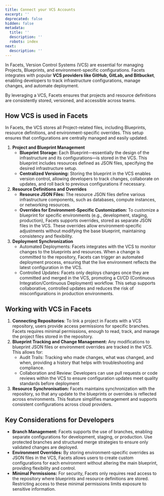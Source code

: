 ```yaml
---
title: Connect your VCS Accounts
excerpt: ''
deprecated: false
hidden: false
metadata:
  title: ''
  description: ''
  robots: index
next:
  description: ''
---
```

In Facets, Version Control Systems (VCS) are essential for managing Projects, Blueprints, and environment-specific configurations. Facets integrates with popular **VCS providers like GitHub, GitLab, and Bitbucket**, enabling developers to track infrastructure configurations, manage changes, and automate deployment.

By leveraging a VCS, Facets ensures that projects and resource definitions are consistently stored, versioned, and accessible across teams.

## How VCS is used in Facets

In Facets, the VCS stores all Project-related files, including Blueprints, resource definitions, and environment-specific overrides. This setup ensures that configurations are centrally managed and easily updated.

1. **Project and Blueprint Management**
   * **Blueprint Storage:** Each Blueprint—essentially the design of the infrastructure and its configurations—is stored in the VCS. This blueprint includes resources defined as JSON files, specifying the desired infrastructure setup.
   * **Centralized Versioning:** Storing the blueprint in the VCS enables version control, allowing developers to track changes, collaborate on updates, and roll back to previous configurations if necessary.
2. **Resource Definitions and Overrides**
   * **Resource JSON Files:** The resource JSON files define various infrastructure components, such as databases, compute instances, or networking resources.
   * **Overrides for Environment-Specific Customization:** To customize a blueprint for specific environments (e.g., development, staging, production), Facets supports overrides, stored as separate JSON files in the VCS. These overrides allow environment-specific adjustments without modifying the base blueprint, maintaining consistency and flexibility.
3. **Deployment Synchronization**
   * Automated Deployments: Facets integrates with the VCS to monitor changes to the blueprints and resources. When a change is committed to the repository, Facets can trigger an automated deployment process, ensuring that the live environment reflects the latest configuration in the VCS.
   * Controlled Updates: Facets only deploys changes once they are committed and merged in the VCS, promoting a CI/CD (Continuous Integration/Continuous Deployment) workflow. This setup supports collaborative, controlled updates and reduces the risk of misconfigurations in production environments.

## Working with VCS in Facets

1. **Connecting Repositories**: To link a project in Facets with a VCS repository, users provide access permissions for specific branches. Facets requires minimal permissions, enough to read, track, and manage the project files stored in the repository.
2. **Blueprint Tracking and Change Management:** Any modifications to blueprint JSON files or environment overrides are tracked in the VCS. This allows for:
   * Audit Trails: Tracking who made changes, what was changed, and when, providing a history that helps with troubleshooting and compliance.
   * Collaboration and Review: Developers can use pull requests or code reviews within the VCS to ensure configuration updates meet quality standards before deployment
3. **Resource Synchronisation:** Facets maintains synchronization with the repository, so that any update to the blueprints or overrides is reflected across environments. This feature simplifies management and supports consistent configurations across cloud providers.

<Embed url="https://app.storylane.io/demo/2l8yptqxiro5" href="https://app.storylane.io/demo/2l8yptqxiro5" typeOfEmbed="jsfiddle" html="%3Ciframe%20class%3D%22embedly-embed%22%20src%3D%22%2F%2Fcdn.embedly.com%2Fwidgets%2Fmedia.html%3Fsrc%3Dhttps%253A%252F%252Fapp.storylane.io%252Fdemo%252F2l8yptqxiro5%26display_name%3DStorylane%26url%3Dhttps%253A%252F%252Fapp.storylane.io%252Fdemo%252F2l8yptqxiro5%26image%3Dhttps%253A%252F%252Fapp-pages.storylane.io%252Fcompany%252Fcompany_8c4ce947-95e7-4f47-ab9c-89edf23fd0e3%252Fproject%252Fproject_8ff9cbed-aefb-4bd7-8cb0-0c52eeb6d058%252Fpreview.gif%26type%3Dtext%252Fhtml%26schema%3Dstorylane%22%20width%3D%22750%22%20height%3D%22473%22%20scrolling%3D%22no%22%20title%3D%22Storylane%20embed%22%20frameborder%3D%220%22%20allow%3D%22autoplay%3B%20fullscreen%3B%20encrypted-media%3B%20picture-in-picture%3B%22%20allowfullscreen%3D%22true%22%3E%3C%2Fiframe%3E" />

## Key Considerations for Developers

* **Branch Management:** Facets supports the use of branches, enabling separate configurations for development, staging, or production. Use protected branches and structured merge strategies to ensure only validated changes are deployed.
* **Environment Overrides:** By storing environment-specific overrides as JSON files in the VCS, Facets allows users to create custom configurations for each environment without altering the main blueprint, providing flexibility and control.
* **Minimal Permissions:** For security, Facets only requires read access to the repository where blueprints and resource definitions are stored. Restricting access to these minimal permissions limits exposure to sensitive information.